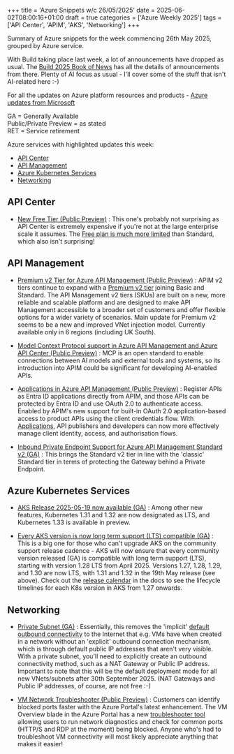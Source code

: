 +++
title = 'Azure Snippets w/c 26/05/2025'
date = 2025-06-02T08:00:16+01:00
draft = true
categories = ['Azure Weekly 2025']
tags = ['API Center', 'APIM', 'AKS', 'Networking']
+++

Summary of Azure snippets for the week commencing 26th May 2025, grouped by Azure service.

With Build taking place last week, a lot of announcements have dropped as usual. The [Build 2025 Book of News](https://news.microsoft.com/build-2025-book-of-news/) has all the details of announcements from there. Plenty of AI focus as usual - I'll cover some of the stuff that isn't AI-related here :-)

For all the updates on Azure platform resources and products - [Azure updates from Microsoft](https://azure.microsoft.com/updates/)

GA = Generally Available  
Public/Private Preview = as stated  
RET = Service retirement

Azure services with highlighted updates this week:

- [API Center](#api-center)
- [API Management](#api-management)
- [Azure Kubernetes Services](#azure-kubernetes-services)
- [Networking](#networking)

## API Center

- [New Free Tier (Public Preview)](https://azure.microsoft.com/en-gb/updates?id=492168) : This one's probably not surprising as API Center is extremely expensive if you're not at the large enterprise scale it assumes. The [Free plan is much more limited](https://learn.microsoft.com/en-us/azure/azure-resource-manager/management/azure-subscription-service-limits?toc=%2Fazure%2Fapi-center%2Ftoc.json&bc=%2Fazure%2Fapi-center%2Fbreadcrumb%2Ftoc.json#azure-api-center-limits) than Standard, which also isn't surprising!

## API Management

- [Premium v2 Tier for Azure API Management (Public Preview)](https://azure.microsoft.com/en-gb/updates?id=492158) : APIM v2 tiers continue to expand with a [Premium v2 tier](https://techcommunity.microsoft.com/blog/integrationsonazureblog/announcing-the-open-public-preview-of-the-premium-v2-tier-of-azure-api-managemen/4415359) joining Basic and Standard. The API Management v2 tiers (SKUs) are built on a new, more reliable and scalable platform and are designed to make API Management accessible to a broader set of customers and offer flexible options for a wider variety of scenarios. Main update for Premium v2 seems to be a new and improved VNet injection model. Currently available only in 6 regions (including UK South).

- [Model Context Protocol support in Azure API Management and Azure API Center (Public Preview)](https://azure.microsoft.com/en-gb/updates?id=491990) : MCP is an open standard to enable connections between AI models and external tools and systems, so its introduction into APIM could be significant for developing AI-enabled APIs.

- [Applications in Azure API Management (Public Preview)](https://azure.microsoft.com/en-gb/updates?id=492163) : Register APIs as Entra ID applications directly from APIM, and those APIs can be protected by Entra ID and use OAuth 2.0 to authenticate access. Enabled by APIM's new support for built-in OAuth 2.0 application-based access to product APIs using the client credentials flow. With [Applications](https://techcommunity.microsoft.com/blog/integrationsonazureblog/announcing-the-public-preview-of-the-applications-feature-in-azure-api-managemen/4415777), API publishers and developers can now more effectively manage client identity, access, and authorisation flows.

- [Inbound Private Endpoint Support for Azure API Management Standard v2 (GA)](https://azure.microsoft.com/en-gb/updates?id=492607) : This brings the Standard v2 tier in line with the 'classic' Standard tier in terms of protecting the Gateway behind a Private Endpoint.

## Azure Kubernetes Services

- [AKS Release 2025-05-19 now available (GA)](https://github.com/Azure/AKS/releases/tag/2025-05-19) : Among other new features, Kubernetes 1.31 and 1.32 are now designated as LTS, and Kubernetes 1.33 is available in preview.

- [Every AKS version is now long term support (LTS) compatible (GA)](https://azure.microsoft.com/en-gb/updates?id=492579) : This is a big one for those who can't upgrade AKS on the community support release cadence - AKS will now ensure that every community version released (GA) is compatible with long term support (LTS), starting with version 1.28 LTS from April 2025. Versions 1.27, 1.28, 1.29, and 1.30 are now LTS, with 1.31 and 1.32 in the 19th May release (see above). Check out the [release calendar](https://learn.microsoft.com/en-us/azure/aks/supported-kubernetes-versions?tabs=azure-cli) in the docs to see the lifecycle timelines for each K8s version in AKS from 1.27 onwards.

## Networking

- [Private Subnet (GA)](https://azure.microsoft.com/en-gb/updates?id=492953) : Essentially, this removes the 'implicit' [default outbound connectivity](https://learn.microsoft.com/en-us/azure/virtual-network/ip-services/default-outbound-access) to the Internet that e.g. VMs have when created in a network without an 'explicit' outbound connection mechanism, which is through default public IP addresses that aren't very visible. With a private subnet, you'll need to explicitly create an outbound connectivity method, such as a NAT Gateway or Public IP address. Important to note that this will be the default deployment mode for all new VNets/subnets after 30th September 2025. (NAT Gateways and Public IP addresses, of course, are not free :-)

- [VM Network Troubleshooter (Public Preview)](https://azure.microsoft.com/en-gb/updates?id=491437) : Customers can identify blocked ports faster with the Azure Portal's latest enhancement. The VM Overview blade in the Azure Portal has a new [troubleshooter tool](https://learn.microsoft.com/en-gb/azure/network-watcher/vm-network-troubleshooter) allowing users to run network diagnostics and check for common ports (HTTP/S and RDP at the moment) being blocked. Anyone who's had to troubleshoot VM connectivity will most likely appreciate anything that makes it easier!
